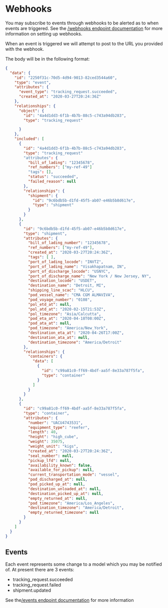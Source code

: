 # Webhooks

You may subscribe to events through webhooks to be alerted as to when events are triggered. See the [/webhooks endpoint documentation](#tag/Webhooks) for more information on setting up webhooks. 

When an event is triggered we will attempt to post to the URL you provided with the webhook.

The body will be in the following format: 
```json
{
  "data": {
    "id": "2250f31c-70d5-4d94-9013-82ced3544a60",
    "type": "event",
    "attributes": {
      "event_type": "tracking_request.succeeded",
      "created_at": "2020-03-27T20:24:36Z"
    },
    "relationships": {
      "object": {
        "id": "4a4d1dd3-6f1b-4b7b-88c5-c743a94db283",
        "type": "tracking_request"

      }
    },
    "included": [
      {
        "id": "4a4d1dd3-6f1b-4b7b-88c5-c743a94db283",
        "type": "tracking_request"
        "attributes": {
          "bill_of_lading": "12345678",
          "ref_numbers": ["my-ref-49"]
          "tags": [],
          "status": "succeeded",
          "failed_reason": null
        },
        "relationships": {
          "shipment": {
            "id": "9c6bdb5b-d1fd-45f5-ab07-e46b5b8d617e",
            "type": "shipment"
          }
        }
      },
      {
        "id": "9c6bdb5b-d1fd-45f5-ab07-e46b5b8d617e",
        "type": "shipment",
        "attributes": {
          "bill_of_lading_number": "12345678",
          "ref_numbers": ["my-ref-49"],
          "created_at": "2020-03-27T20:24:36Z",
          "tags": [ ],
          "port_of_lading_locode": "INVTZ",
          "port_of_lading_name": "Visakhapatnam, IN",
          "port_of_discharge_locode": "USNYC",
          "port_of_discharge_name": "New York / New Jersey, NY",
          "destination_locode": "USDET",
          "destination_name": "Detroit, MI",
          "shipping_line_scac": "HLCU",
          "pod_vessel_name": "CMA CGM ALMAVIVA",
          "pod_voyage_number": "0108",
          "pol_etd_at": null,
          "pol_atd_at": "2020-02-15T21:53Z",
          "pol_timezone": "Asia/Calcutta",
          "pod_eta_at": "2020-04-18T08:00Z",
          "pod_ata_at": null,
          "pod_timezone": "America/New_York",
          "destination_eta_at": "2020-04-26T17:00Z",
          "destination_ata_at": null,
          "destination_timezone": "America/Detroit"
        },
        "relationships": {
          "containers": {
            "data": [
              {
                "id": "c99a81c0-ff69-4bdf-aa5f-8e33a787f5fa",
                "type": "container"
              }
            ]
          }
        }
      },
      {
        "id": "c99a81c0-ff69-4bdf-aa5f-8e33a787f5fa",
        "type": "container",
        "attributes": {
          "number": "UACU4743531",
          "equipment_type": "reefer",
          "length": 40,
          "height": "high_cube",
          "weight": 35075,
          "weight_unit": "kigs",
          "created_at": "2020-03-27T20:24:36Z",
          "seal_number": null,
          "pickup_lfd": null,
          "availability_known": false,
          "available_for_pickup": null,
          "current_transportation_mode": "vessel",
          "pod_discharged_at": null,
          "pod_picked_up_at": null,
          "destination_unloaded_at": null,
          "destination_picked_up_at": null,
          "empty_returned_at": null,
          "pod_timezone": "America/Los_Angeles",
          "destination_timezone": "America/Detroit",
          "empty_returned_timezone": null
        }
      }
    ]
  }
}
```

## Events

Each event represents some change to a model which you may be notified of. At present there are 3 events:

- tracking_request.succeeded
- tracking_request.failed
- shipment.updated

See the[/events endpoint documentation](#tag/Events) for more information